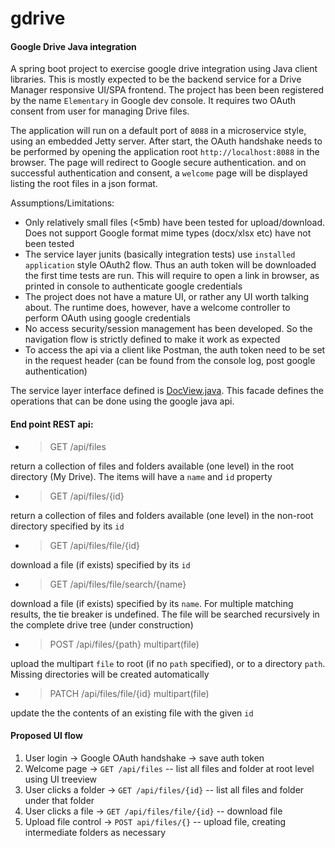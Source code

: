 # gdrive
#### Google Drive Java integration

A spring boot project to exercise google drive integration using Java client libraries. This is mostly expected to be the backend service for a Drive Manager responsive UI/SPA frontend. The project has been been registered by the name ``Elementary`` in Google dev console. It requires two OAuth consent from user for managing Drive files.

The application will run on a default port of `8088` in a microservice style, using an embedded Jetty server. After start, the OAuth handshake needs to be performed by opening the application root ``http://localhost:8088`` in the browser. The page will redirect to Google secure authentication. and on successful authentication and consent, a `welcome` page will be displayed listing the root files in a json format.

Assumptions/Limitations:
- Only relatively small files (<5mb) have been tested for upload/download. Does not support Google format mime types (docx/xlsx etc) have not been tested
- The service layer junits (basically integration tests) use `installed application` style OAuth2 flow. Thus an auth token will
be downloaded the first time tests are run. This will require to open a link in browser, as printed in console to authenticate
google credentials
- The project does not have a mature UI, or rather any UI worth talking about. The runtime does, however, have a welcome controller to perform OAuth using google credentials
- No access security/session management has been developed. So the navigation flow is strictly defined to make it work as expected
- To access the api via a client like Postman, the auth token need to be set in the request header (can be found from the console log, post google authentication)

The service layer interface defined is [DocView.java](https://github.com/javanotes/gdrive/blob/master/src/main/java/com/docview/DocView.java). This facade defines the operations that can be done using the google java api.

#### End point REST api:

- > GET /api/files

return a collection of files and folders available (one level) in the root directory (My Drive). The items will have a `name` and
`id` property

- > GET /api/files/{id}

return a collection of files and folders available (one level) in the non-root directory specified by its `id`

- > GET /api/files/file/{id}

download a file (if exists) specified by its `id`

- > GET /api/files/file/search/{name}

download a file (if exists) specified by its `name`. For multiple matching results, the tie breaker is undefined. The file will be searched recursively in the complete drive tree (under construction)

- > POST /api/files/{path} multipart(file)

upload the multipart `file` to root (if no `path` specified), or to a directory `path`. Missing directories will be created automatically

- > PATCH /api/files/file/{id} multipart(file)

update the the contents of an existing file with the given `id`

#### Proposed UI flow
1. User login -> Google OAuth handshake -> save auth token
2. Welcome page -> ``GET /api/files`` -- list all files and folder at root level using UI treeview
3. User clicks a folder -> ``GET /api/files/{id}`` -- list all files and folder under that folder
4. User clicks a file -> ``GET /api/files/file/{id}`` -- download file
5. Upload file control -> ``POST api/files/{}`` -- upload file, creating intermediate folders as necessary
